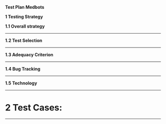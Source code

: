 **Test Plan Medbots**


**1 Testing Strategy**

**1.1 Overall strategy** 

----------



**1.2 Test Selection**


----------
 


**1.3 Adequacy Criterion** 

----------




**1.4 Bug Tracking** 

----------


**1.5 Technology** 

----------


# **2 Test Cases:**

----------


